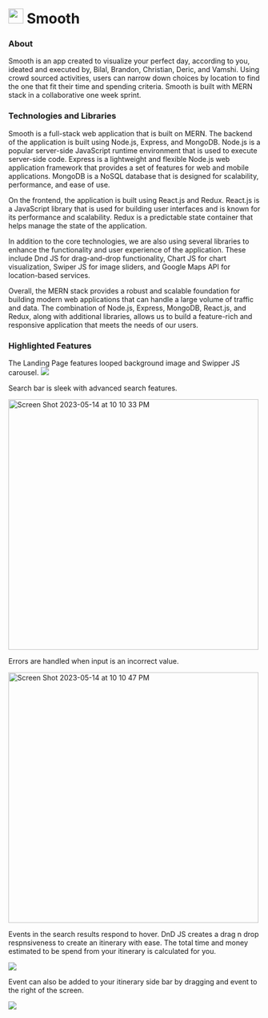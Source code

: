 #  <img width=30px src=https://github.com/bdongo/smooth/assets/121202044/cd9ba4af-9069-45ba-a238-647bb409a014/> Smooth

### About

Smooth is an app created to visualize your perfect day, according to you, ideated and executed by, Bilal, Brandon, Christian, Deric, and Vamshi. Using crowd sourced activities, users can narrow down choices by location to find the one that fit their time and spending criteria. Smooth is built with MERN stack in a collaborative one week sprint.

### Technologies and Libraries

Smooth is a full-stack web application that is built on MERN. The backend of the application is built using Node.js, Express, and MongoDB. Node.js is a popular server-side JavaScript runtime environment that is used to execute server-side code. Express is a lightweight and flexible Node.js web application framework that provides a set of features for web and mobile applications. MongoDB is a NoSQL database that is designed for scalability, performance, and ease of use.

On the frontend, the application is built using React.js and Redux. React.js is a JavaScript library that is used for building user interfaces and is known for its performance and scalability. Redux is a predictable state container that helps manage the state of the application.

In addition to the core technologies, we are also using several libraries to enhance the functionality and user experience of the application. These include Dnd JS for drag-and-drop functionality, Chart JS for chart visualization, Swiper JS for image sliders, and Google Maps API for location-based services.

Overall, the MERN stack provides a robust and scalable foundation for building modern web applications that can handle a large volume of traffic and data. The combination of Node.js, Express, MongoDB, React.js, and Redux, along with additional libraries, allows us to build a feature-rich and responsive application that meets the needs of our users.

### Highlighted Features

The Landing Page features looped background image and Swipper JS carousel.
<img src=https://media.giphy.com/media/BeVlHjhgPR9pgmProv/giphy.gif />


Search bar is sleek with advanced search features.

<img width="500" alt="Screen Shot 2023-05-14 at 10 10 33 PM" src="https://github.com/bdongo/smooth/assets/121202044/860dd782-a4a3-476d-9ece-c45de54ba62e">


Errors are handled when input is an incorrect value.

<img width="500" alt="Screen Shot 2023-05-14 at 10 10 47 PM" src="https://github.com/bdongo/smooth/assets/121202044/44daa1d4-b4b2-402e-a66f-ac76346f8eaf">

Events in the search results respond to hover. DnD JS creates a drag n drop respnsiveness to create an itinerary with ease. The total time and money estimated to be spend from your itinerary is calculated for you.

<img src=https://media.giphy.com/media/JOAPO3OJqaiBwxuZx5/giphy.gif />

Event can also be added to your itinerary side bar by dragging and event to the right of the screen. 

<img src=https://media.giphy.com/media/XFGfUUBkLkpG0tSJwJ/giphy.gif />


